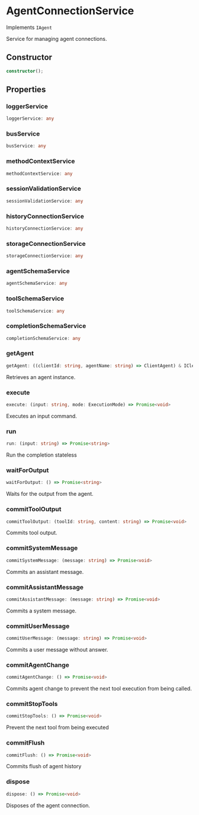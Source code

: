 # AgentConnectionService

Implements `IAgent`

Service for managing agent connections.

## Constructor

```ts
constructor();
```

## Properties

### loggerService

```ts
loggerService: any
```

### busService

```ts
busService: any
```

### methodContextService

```ts
methodContextService: any
```

### sessionValidationService

```ts
sessionValidationService: any
```

### historyConnectionService

```ts
historyConnectionService: any
```

### storageConnectionService

```ts
storageConnectionService: any
```

### agentSchemaService

```ts
agentSchemaService: any
```

### toolSchemaService

```ts
toolSchemaService: any
```

### completionSchemaService

```ts
completionSchemaService: any
```

### getAgent

```ts
getAgent: ((clientId: string, agentName: string) => ClientAgent) & IClearableMemoize<string> & IControlMemoize<string, ClientAgent>
```

Retrieves an agent instance.

### execute

```ts
execute: (input: string, mode: ExecutionMode) => Promise<void>
```

Executes an input command.

### run

```ts
run: (input: string) => Promise<string>
```

Run the completion stateless

### waitForOutput

```ts
waitForOutput: () => Promise<string>
```

Waits for the output from the agent.

### commitToolOutput

```ts
commitToolOutput: (toolId: string, content: string) => Promise<void>
```

Commits tool output.

### commitSystemMessage

```ts
commitSystemMessage: (message: string) => Promise<void>
```

Commits an assistant message.

### commitAssistantMessage

```ts
commitAssistantMessage: (message: string) => Promise<void>
```

Commits a system message.

### commitUserMessage

```ts
commitUserMessage: (message: string) => Promise<void>
```

Commits a user message without answer.

### commitAgentChange

```ts
commitAgentChange: () => Promise<void>
```

Commits agent change to prevent the next tool execution from being called.

### commitStopTools

```ts
commitStopTools: () => Promise<void>
```

Prevent the next tool from being executed

### commitFlush

```ts
commitFlush: () => Promise<void>
```

Commits flush of agent history

### dispose

```ts
dispose: () => Promise<void>
```

Disposes of the agent connection.
